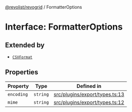 [@revolist/revogrid](README.md) / FormatterOptions

# Interface: FormatterOptions

## Extended by

- [`CSVFormat`](Interface.CSVFormat.md)

## Properties

| Property | Type | Defined in |
| ------ | ------ | ------ |
| `encoding` | `string` | [src/plugins/export/types.ts:13](https://github.com/revolist/revogrid/blob/a05de3c33a7ba2a618c9fb3780f2f2c0197bcd28/src/plugins/export/types.ts#L13) |
| `mime` | `string` | [src/plugins/export/types.ts:12](https://github.com/revolist/revogrid/blob/a05de3c33a7ba2a618c9fb3780f2f2c0197bcd28/src/plugins/export/types.ts#L12) |
